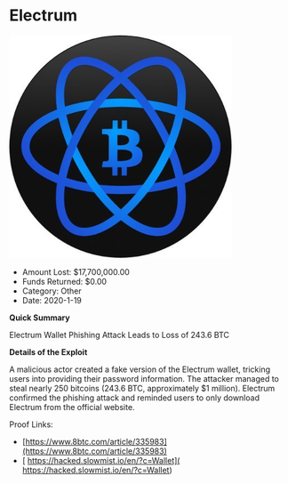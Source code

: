 # Electrum
![Electrum](/rektimages/Electrum-2.png)
- Amount Lost: $17,700,000.00
- Funds Returned: $0.00
- Category: Other
- Date: 2020-1-19

**Quick Summary**

Electrum Wallet Phishing Attack Leads to Loss of 243.6 BTC

  


 **Details of the Exploit**

A malicious actor created a fake version of the Electrum wallet, tricking users into providing their password information. The attacker managed to steal nearly 250 bitcoins (243.6 BTC, approximately $1 million). Electrum confirmed the phishing attack and reminded users to only download Electrum from the official website.

  



Proof Links:
- [https://www.8btc.com/article/335983](https://www.8btc.com/article/335983)
- [ https://hacked.slowmist.io/en/?c=Wallet]( https://hacked.slowmist.io/en/?c=Wallet)


